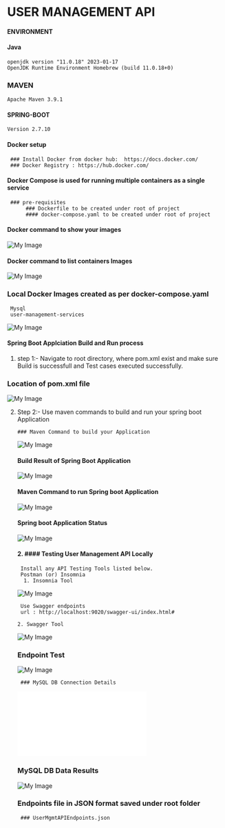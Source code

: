 # USER MANAGEMENT API

#### ENVIRONMENT ############

#### Java
    openjdk version "11.0.18" 2023-01-17
    OpenJDK Runtime Environment Homebrew (build 11.0.18+0)

### MAVEN
    Apache Maven 3.9.1
    
#### SPRING-BOOT
    Version 2.7.10


#### Docker setup
     ### Install Docker from docker hub:  https://docs.docker.com/
     ### Docker Registry : https://hub.docker.com/


#### Docker Compose is used for running multiple containers as a single service
     ### pre-requisites
          ### Dockerfile to be created under root of project
          #### docker-compose.yaml to be created under root of project 

#### Docker command to show your images


![My Image](DockerImages.png)

#### Docker command to list containers Images
![My Image](DockerImage-Container-Command.png) 

     
### Local Docker Images created as per docker-compose.yaml
     Mysql
     user-management-services

   ![My Image](DockerImages-Containers.png)
     


#### Spring Boot Applciation Build and Run process

 1. step 1:-  Navigate to root directory, where pom.xml exist and make sure Build is successfull and Test cases executed successfully.

  ### Location of pom.xml file

 ![My Image](PomXML.png)








 2. Step 2:- Use maven commands to build and run your spring boot Application

        ### Maven Command to build your Application


     ![My Image](MavenInstall.png)


       #### Build Result of Spring Boot Application

     ![My Image](BuildResult.png)


     #### Maven Command to run Spring boot Application

      ![My Image](ApplicationStatus-Started.png)


      #### Spring boot Application Status

       ![My Image](BuildResult.png)

    #### 2. #### Testing User Management API Locally 
         Install any API Testing Tools listed below.
         Postman (or) Insomnia
          1. Insomnia Tool
    ![My Image](INSOMNIA-TestAPI.png)


         Use Swagger endpoints
         url : http://localhost:9020/swagger-ui/index.html#

        2. Swagger Tool
       ![My Image](SwaggerURL-Endpoints.png)

       ### Endpoint Test
       
    ![My Image](Swagger-Endpoint-Test.png)


         ### MySQL DB Connection Details

    ![My Image](MySQLDB-Connection-Props.json)


       ### MySQL DB Data Results

    ![My Image](MySQLDB-Data.png)

       ### Endpoints file in JSON format saved under root folder
         ### UserMgmtAPIEndpoints.json
       
      


  




       

          

  








  


